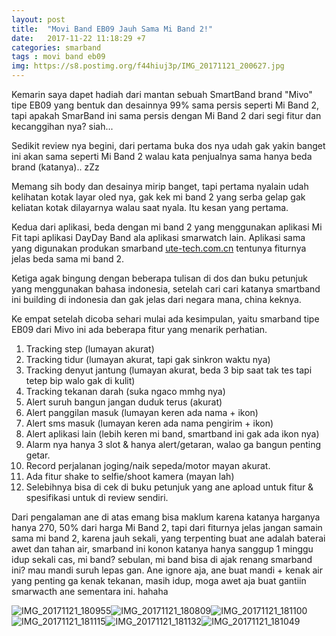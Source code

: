 ```yaml
---
layout: post
title:  "Movi Band EB09 Jauh Sama Mi Band 2!"
date:   2017-11-22 11:18:29 +7
categories: smarband
tags : movi band eb09
img: https://s8.postimg.org/f44hiuj3p/IMG_20171121_200627.jpg
---
```

Kemarin saya dapet hadiah dari mantan sebuah SmartBand brand "Mivo" tipe EB09 yang bentuk dan desainnya 99% sama persis seperti Mi Band 2, tapi apakah SmarBand ini sama persis dengan Mi Band 2 dari segi fitur dan kecanggihan nya? siah...

Sedikit review nya begini, dari pertama buka dos nya udah gak yakin banget ini akan sama seperti Mi Band 2 walau kata penjualnya sama hanya beda brand (katanya).. zZz

Memang sih body dan desainya mirip banget, tapi pertama nyalain udah kelihatan kotak layar oled nya, gak kek mi band 2 yang serba gelap gak keliatan kotak dilayarnya walau saat nyala. Itu kesan yang pertama.

Kedua dari aplikasi, beda dengan mi band 2 yang menggunakan aplikasi Mi Fit tapi aplikasi DayDay Band ala aplikasi smarwatch lain. Aplikasi sama yang digunakan produkan smarband <a href="https://ute-tech.com.cn/index.php/example/load">ute-tech.com.cn</a> tentunya fiturnya jelas beda sama mi band 2.

Ketiga agak bingung dengan beberapa tulisan di dos dan buku petunjuk yang menggunakan bahasa indonesia, setelah cari cari katanya smartband ini building di indonesia dan gak jelas dari negara mana, china keknya.

Ke empat setelah dicoba sehari mulai ada kesimpulan, yaitu smarband tipe EB09 dari Mivo ini ada beberapa fitur yang menarik perhatian.
<ol>
	<li>Tracking step (lumayan akurat)</li>
	<li>Tracking tidur (lumayan akurat, tapi gak sinkron waktu nya)</li>
	<li>Tracking denyut jantung (lumayan akurat, beda 3 bip saat tak tes tapi tetep bip walo gak di kulit)</li>
	<li>Tracking tekanan darah (suka ngaco mmhg nya)</li>
	<li>Alert suruh bangun jangan duduk terus (akurat)</li>
	<li>Alert panggilan masuk (lumayan keren ada nama + ikon)</li>
	<li>Alert sms masuk (lumayan keren ada nama pengirim + ikon)</li>
	<li>Alert aplikasi lain (lebih keren mi band, smartband ini gak ada ikon nya)</li>
	<li>Alarm nya hanya 3 slot & hanya alert/getaran, walao ga bangun penting getar.</li>
	<li>Record perjalanan joging/naik sepeda/motor mayan akurat.</li>
	<li>Ada fitur shake to selfie/shoot kamera (mayan lah)</li>
	<li>Selebihnya bisa di cek di buku petunjuk yang ane apload untuk fitur & spesifikasi untuk di review sendiri.</li>
</ol>
Dari pengalaman ane di atas emang bisa maklum karena katanya harganya hanya 270, 50% dari harga Mi Band 2, tapi dari fiturnya jelas jangan samain sama mi band 2, karena jauh sekali, yang terpenting buat ane adalah baterai awet dan tahan air, smarband ini konon katanya hanya sanggup 1 minggu idup sekali cas, mi band? sebulan, mi band bisa di ajak renang smarband ini? mau mandi suruh lepas gan. Ane ignore aja, ane buat mandi + kenak air yang penting ga kenak tekanan, masih idup, moga awet aja buat gantiin smarwacth ane sementara ini. hahaha

 

<img class="w3-left" src="https://bagus18.files.wordpress.com/2017/11/img_20171121_180955.jpg" alt="IMG_20171121_180955"  /><img class="w3-left post-img wp-image-20" src="https://bagus18.files.wordpress.com/2017/11/img_20171121_180809.jpg" alt="IMG_20171121_180809"  /><img class="w3-left post-img wp-image-26" src="https://bagus18.files.wordpress.com/2017/11/img_20171121_1811001.jpg" alt="IMG_20171121_181100"  /><img class="w3-left post-img wp-image-27" src="https://bagus18.files.wordpress.com/2017/11/img_20171121_181115.jpg" alt="IMG_20171121_181115"  /><img class="w3-left post-img wp-image-28" src="https://bagus18.files.wordpress.com/2017/11/img_20171121_181132.jpg" alt="IMG_20171121_181132"  /><img class="w3-left post-img wp-image-25" src="https://bagus18.files.wordpress.com/2017/11/img_20171121_1810491.jpg" alt="IMG_20171121_181049"  />